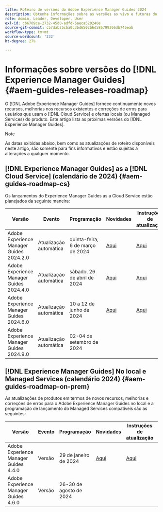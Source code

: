 ```yaml
---
title: Roteiro de versões do Adobe Experience Manager Guides 2024
description: Obtenha informações sobre as versões ao vivo e futuras do Adobe Experience Manager Guides no local e do Adobe Experience Manager Guides as a Cloud Service
role: Admin, Leader, Developer, User
exl-id: cb6709ce-2732-45d0-adfd-5aeca520240e
source-git-commit: c57dab25cba0c3bd6502b6d586799266db746eab
workflow-type: tm+mt
source-wordcount: '232'
ht-degree: 27%

---
```


# Informações sobre versões do [!DNL Experience Manager Guides] {#aem-guides-releases-roadmap}

O [!DNL Adobe Experience Manager Guides] fornece continuamente novos recursos, melhorias nos recursos existentes e correções de erros para usuários que usam o [!DNL Cloud Service] e ofertas locais (ou Managed Services) do produto. Este artigo lista as próximas versões do [!DNL Experience Manager Guides].

>[!NOTE]
>
>As datas exibidas abaixo, bem como as atualizações de roteiro disponíveis neste artigo, são somente para fins informativos e estão sujeitas a alterações a qualquer momento.

## [!DNL Experience Manager Guides] as a [!DNL Cloud Service] (calendário de 2024) {#aem-guides-roadmap-cs}

Os lançamentos do Experience Manager Guides as a Cloud Service estão planejados da seguinte maneira:

| Versão | Evento | Programação | Novidades | Instruções de atualização | Problemas corrigidos | Status |
|---|---|---|---|---|---|---|
| Adobe Experience Manager Guides 2024.2.0 | Atualização automática | quinta-feira, 6 de março de 2024 | [Aqui](whats-new-2024-2-0.md) | [Aqui](upgrade-instructions-2024-2-0.md) | [Aqui](fixed-issues-2024-2-0.md) | Atualizado |
| Adobe Experience Manager Guides 2024.4.0 | Atualização automática | sábado, 26 de abril de 2024 | [Aqui](whats-new-2024-04-0.md) | [Aqui](upgrade-instructions-2024-04-0.md) | [Aqui](fixed-issues-2024-04-0.md) | Atualizado |
| Adobe Experience Manager Guides 2024.6.0 | Atualização automática | 10 a 12 de junho de 2024 | [Aqui](whats-new-2024-06-0.md) | [Aqui](upgrade-instructions-2024-06-0.md) | [Aqui](fixed-issues-2024-06-0.md) | Atualizado |
| Adobe Experience Manager Guides 2024.9.0 | Atualização automática | 02-04 de setembro de 2024 |  |  |  | Meta |

## [!DNL Experience Manager Guides] No local e Managed Services (calendário 2024) {#aem-guides-roadmap-on-prem}

As atualizações de produtos em termos de novos recursos, melhorias e correções de erros para o Adobe Experience Manager Guides no local e a programação de lançamento do Managed Services compatíveis são as seguintes:

| Versão | Evento | Programação | Novidades | Instruções de atualização | Status |
|---|---|---|---|---|---|
| Adobe Experience Manager Guides 4.4.0 | Versão | 29 de janeiro de 2024 | [Aqui](whats-new-4-4.md) | [Aqui](upgrade-instructions-4-4.md) | Lançado |
| Adobe Experience Manager Guides 4.6.0 | Versão | 26-30 de agosto de 2024 |  |  | Meta |
